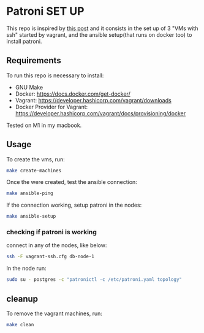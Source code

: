 # Patroni SET UP

This repo is inspired by [this post](https://pgstef.github.io/2022/07/11/patroni_on_pure_raft.html) and it consists in the set up of 3 "VMs with ssh" started by vagrant, and the ansible setup(that runs on docker too) to install patroni.


## Requirements

To run this repo is necessary to install:

* GNU Make
* Docker: https://docs.docker.com/get-docker/
* Vagrant: https://developer.hashicorp.com/vagrant/downloads
* Docker Provider for Vagrant: https://developer.hashicorp.com/vagrant/docs/provisioning/docker

Tested on M1 in my macbook.

## Usage

To create the vms, run:

```bash
make create-machines
```

Once the were created, test the ansible connection:

```bash
make ansible-ping
```

If the connection working, setup patroni in the nodes:

```bash
make ansible-setup
```

### checking if patroni is working

connect in any of the nodes, like below:

```bash
ssh -F vagrant-ssh.cfg db-node-1
```

In the node run:

```bash
sudo su - postgres -c "patronictl -c /etc/patroni.yaml topology"
```

## cleanup

To remove the vagrant machines, run:

```bash
make clean
``` 